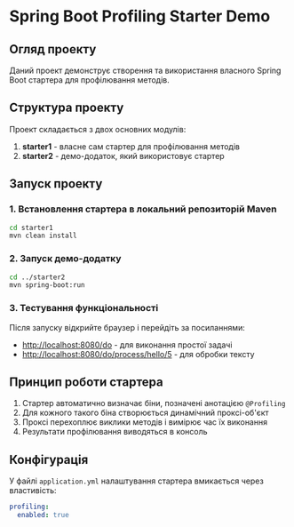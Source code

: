 # Spring Boot Profiling Starter Demo

## Огляд проекту
Даний проект демонструє створення та використання власного Spring Boot стартера для профілювання методів.

## Структура проекту

Проект складається з двох основних модулів:

1. **starter1** - власне сам стартер для профілювання методів
2. **starter2** - демо-додаток, який використовує стартер

## Запуск проекту

### 1. Встановлення стартера в локальний репозиторій Maven

```bash
cd starter1
mvn clean install
```

### 2. Запуск демо-додатку

```bash
cd ../starter2
mvn spring-boot:run
```

### 3. Тестування функціональності

Після запуску відкрийте браузер і перейдіть за посиланнями:

- [http://localhost:8080/do](http://localhost:8080/do) - для виконання простої задачі
- [http://localhost:8080/do/process/hello/5](http://localhost:8080/do/process/hello/5) - для обробки тексту

## Принцип роботи стартера

1. Стартер автоматично визначає біни, позначені анотацією `@Profiling`
2. Для кожного такого біна створюється динамічний проксі-об'єкт
3. Проксі перехоплює виклики методів і вимірює час їх виконання
4. Результати профілювання виводяться в консоль

## Конфігурація

У файлі `application.yml` налаштування стартера вмикається через властивість:

```yaml
profiling:
  enabled: true
```
